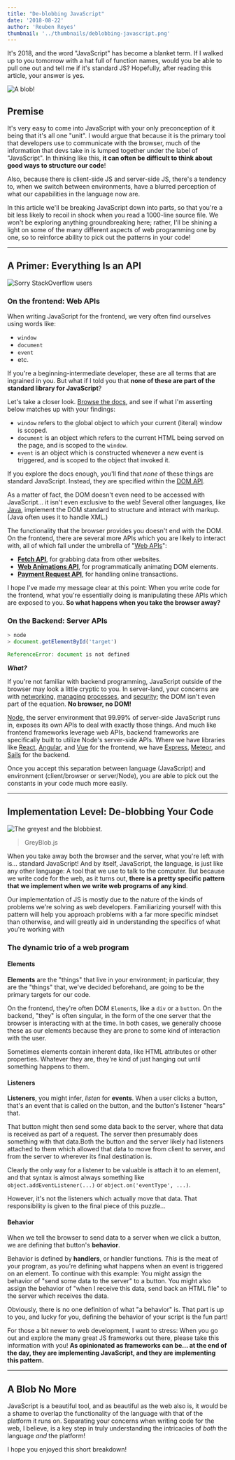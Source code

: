 ```yaml
---
title: "De-blobbing JavaScript"
date: '2018-08-22'
author: 'Reuben Reyes'
thumbnail: '../thumbnails/deblobbing-javascript.png'
---
```


It's 2018, and the word "JavaScript" has become a blanket term. If I walked up to you tomorrow with a hat full of function names, would you be able to pull one out and tell me if it's standard JS? Hopefully, after reading this article, your answer is yes. <!-- end -->

![A blob!](http://res.cloudinary.com/try-coding-its-fun/image/upload/c_fit,f_auto,h_960,q_auto/v1534997952/blob-161097_1280.png)

## Premise

It's very easy to come into JavaScript with your only preconception of it being that it's all one "unit". I would argue that because it is the primary tool that developers use to communicate with the browser, much of the information that devs take in is lumped together under the label of "JavaScript". In thinking like this, **it can often be difficult to think about good ways to structure our code**!

Also, because there is client-side JS and server-side JS, there's a tendency to, when we switch between environments, have a blurred perception of what our capabilities in the language now are.

In this article we'll be breaking JavaScript down into parts, so that you're a bit less likely to recoil in shock when you read a 1000-line source file. We won't be exploring anything groundbreaking here; rather, I'll be shining a light on some of the many different aspects of web programming one by one, so to reinforce ability to pick out the patterns in your code!

---

## A Primer: Everything Is an API

![Sorry StackOverflow users](http://res.cloudinary.com/try-coding-its-fun/image/upload/f_auto,q_auto/v1535002588/Image_2525202018-08-22_252520at_25252010.36.01_252520PM.png)

### On the frontend: Web APIs

When writing JavaScript for the frontend, we very often find ourselves using words like:

* `window`
* `document`
* `event`
* etc.

If you're a beginning-intermediate developer, these are all terms that are ingrained in you. But what if I told you that **none of these are part of the standard library for JavaScript**?

Let's take a closer look. [Browse the docs](http://devdocs.io/), and see if what I'm asserting below matches up with your findings:

* `window` refers to the global object to which your current (literal) window is scoped.
* `document` is an object which refers to the current HTML being served on the page, and is scoped to the `window`.
* `event` is an object which is constructed whenever a new event is triggered, and is scoped to the object that invoked it.

If you explore the docs enough, you'll find that _none_ of these things are standard JavaScript. Instead, they are specified within the [DOM API](https://developer.mozilla.org/en-US/docs/Web/API/Document_Object_Model).

As a matter of fact, the DOM doesn't even need to be accessed with JavaScript... it isn't even exclusive to the web! Several other languages, like [Java](https://docs.oracle.com/javase/tutorial/jaxp/dom/when.html), implement the DOM standard to structure and interact with markup. (Java often uses it to handle XML.)

The functionality that the browser provides you doesn't end with the DOM. On the frontend, there are several more APIs which you are likely to interact with, all of which fall under the umbrella of "[Web APIs](http://devdocs.io/dom/)":

* [**Fetch API**](http://devdocs.io/dom/fetch_api), for grabbing data from other websites.
* [**Web Animations API**](http://devdocs.io/dom/web_animations_api), for programmatically animating DOM elements.
* [**Payment Request API**](http://devdocs.io/dom/payment_request_api), for handling online transactions.

I hope I've made my message clear at this point: When you write code for the frontend, what you're essentially doing is manipulating these APIs which are exposed to you. **So what happens when you take the browser away?**

### On the Backend: Server APIs

```javascript
> node
> document.getElementById('target')

ReferenceError: document is not defined
```

**_What?_**

If you're not familiar with backend programming, JavaScript outside of the browser may look a little cryptic to you. In server-land, your concerns are with [networking](https://nodejs.org/dist/latest-v8.x/docs/api/https.html), [managing](https://nodejs.org/dist/latest-v8.x/docs/api/process.html) [processes](https://nodejs.org/dist/latest-v8.x/docs/api/cluster.html), and [security](https://nodejs.org/dist/latest-v8.x/docs/api/crypto.html); the DOM isn't even part of the equation. **No browser, no DOM!**

[Node](https://github.com/nodejs/node), the server environment that 99.99% of server-side JavaScript runs in, exposes its own APIs to deal with exactly those things. And much like frontend frameworks leverage web APIs, backend frameworks are specifically built to utilize Node's server-side APIs. Where we have libraries like [React](https://github.com/facebook/react), [Angular](https://github.com/angular/angular), and [Vue](https://github.com/vuejs/vue) for the frontend, we have [Express](https://github.com/expressjs/express), [Meteor](https://github.com/meteor/meteor), and [Sails](https://github.com/balderdashy/sails) for the backend.

Once you accept this separation between language (JavaScript) and environment (client/browser or server/Node), you are able to pick out the constants in your code much more easily.

---

## Implementation Level: De-blobbing Your Code

![The greyest and the blobbiest.](http://res.cloudinary.com/try-coding-its-fun/image/upload/f_auto,q_auto/v1535001565/blobbiest.jpg)

> GreyBlob.js

When you take away both the browser and the server, what you're left with is... standard JavaScript! And by itself, JavaScript, the language, is just like any other language: A tool that we use to talk to the computer. But because we write code for the web, as it turns out, **there is a pretty specific pattern that we implement when we write web programs of any kind**.

Our implementation of JS is mostly due to the nature of the kinds of problems we're solving as web developers. Familiarizing yourself with this pattern will help you approach problems with a far more specific mindset than otherwise, and will greatly aid in understanding the specifics of what you're working with

### The dynamic trio of a web program

#### Elements

**Elements** are the "things" that live in your environment; in particular, they are the "things" that, we've decided beforehand, are going to be the primary targets for our code.

On the frontend, they're often DOM `Element`s, like a `div` or a `button`. On the backend, "they" is often singular, in the form of the one server that the browser is interacting with at the time. In both cases, we generally choose these as our elements because they are prone to some kind of interaction with the user.

Sometimes elements contain inherent data, like HTML attributes or other properties. Whatever they are, they're kind of just hanging out until something happens to them.

#### Listeners

**Listeners**, you might infer, _listen_ for **events**. When a user clicks a button, that's an event that is called on the button, and the button's listener "hears" that.

That button might then send some data back to the server, where that data is received as part of a request. The server then presumably does something with that data.Both the button and the server likely had listeners attached to them which allowed that data to move from client to server, and from the server to wherever its final destination is.

Clearly the only way for a listener to be valuable is attach it to an element, and that syntax is almost always something like `object.addEventListener(...)` or `object.on('eventType', ...)`.

However, it's not the listeners which actually move that data. That responsibility is given to the final piece of this puzzle...

#### Behavior

When we tell the browser to send data to a server when we click a button, we are defining that button's **behavior**.

Behavior is defined by **handlers**, or handler functions. _This_ is the meat of your program, as you're defining what happens when an event is triggered on an element. To continue with this example: You might assign the behavior of "send some data to the server" to a button. You might also assign the behavior of "when I receive this data, send back an HTML file" to the server which receives the data.

Obviously, there is no one definition of what "a behavior" is. That part is up to you, and lucky for you, defining the behavior of your script is the fun part!

For those a bit newer to web development, I want to stress: When you go out and explore the many great JS frameworks out there, please take this information with you! **As opinionated as frameworks can be... at the end of the day, they are implementing JavaScript, and they are implementing this pattern.**

---

## A Blob No More

JavaScript is a beautiful tool, and as beautiful as the web also is, it would be a shame to overlap the functionality of the language with that of the platform it runs on. Separating your concerns when writing code for the web, I believe, is a key step in truly understanding the intricacies of _both_ the language _and_ the platform!

I hope you enjoyed this short breakdown!
